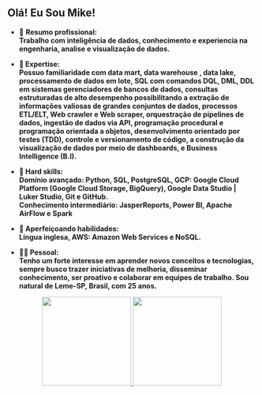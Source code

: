 ## Olá! Eu Sou Mike!

- 🔭 <b>Resumo profissional:<b><br>
Trabalho com inteligência de dados, conhecimento e experiencia na engenharia, analise e visualização de dados.<br>

- 🧠 <b>Expertise:<b><br>
Possuo familiaridade com data mart, data warehouse , data lake, processamento de dados em lote, SQL com comandos DQL, DML, DDL em sistemas gerenciadores de bancos de dados, consultas estruturadas de alto desempenho possibilitando a extração de informações valiosas de grandes conjuntos de dados, processos ETL/ELT, Web crawler e Web scraper, orquestração de pipelines de dados, ingestão de dados via API, programação procedural e programação orientada a objetos, desenvolvimento orientado por testes (TDD), controle e versionamento de código, a construção da visualização de dados por meio de dashboards, e Business Intelligence (B.I).

- 🎯 <b>Hard skills:<b><br>
Domínio avançado: Python, SQL, PostgreSQL, GCP: Google Cloud Platform (Google Cloud Storage, BigQuery), Google Data Studio | Luker Studio, Git e GitHub.<br>
Conhecimento intermediário: JasperReports, Power BI, Apache AirFlow e Spark<br>

- 🌱 <b>Aperfeiçoando habilidades:<b><br>
Língua inglesa, AWS: Amazon Web Services e NoSQL.<br>

- 🙋‍♂️ <b>Pessoal:<b><br>
Tenho um forte interesse em aprender novos conceitos e tecnologias, sempre busco trazer iniciativas de melhoria, disseminar conhecimento, ser proativo e colaborar em equipes de trabalho. Sou natural de Leme-SP, Brasil, com 25 anos.

<div align="center">
  <a href="https://github.com/MikeWilliamm">
  <img height="180em" src="https://github-readme-stats.vercel.app/api?username=MikeWilliamm&show_icons=true&theme=dracula&include_all_commits=true&count_private=true"/>
  <img height="180em" src="https://github-readme-stats.vercel.app/api/top-langs/?username=MikeWilliamm&layout=compact&langs_count=7&theme=dracula"/>
</div>

